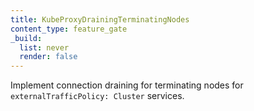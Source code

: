```yaml
---
title: KubeProxyDrainingTerminatingNodes
content_type: feature_gate
_build:
  list: never
  render: false
---
```

Implement connection draining for
terminating nodes for `externalTrafficPolicy: Cluster` services.

